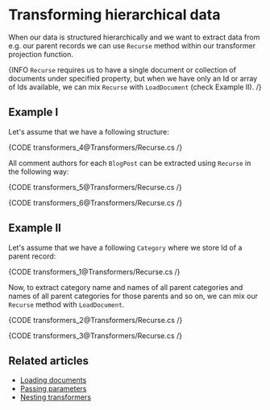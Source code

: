 # Transforming hierarchical data

When our data is structured hierarchically and we want to extract data from e.g. our parent records we can use `Recurse` method within our transformer projection function.

{INFO `Recurse` requires us to have a single document or collection of documents under specified property, but when we have only an Id or array of Ids available, we can mix `Recurse` with `LoadDocument` (check Example II). /}

## Example I

Let's assume that we have a following structure:

{CODE transformers_4@Transformers/Recurse.cs /}

All comment authors for each `BlogPost` can be extracted using `Recurse` in the following way:

{CODE transformers_5@Transformers/Recurse.cs /}

{CODE transformers_6@Transformers/Recurse.cs /}

## Example II

Let's assume that we have a following `Category` where we store Id of a parent record:

{CODE transformers_1@Transformers/Recurse.cs /}

Now, to extract category name and names of all parent categories and names of all parent categories for those parents and so on, we can mix our `Recurse` method with `LoadDocument`.

{CODE transformers_2@Transformers/Recurse.cs /}

{CODE transformers_3@Transformers/Recurse.cs /}

## Related articles

- [Loading documents](../transformers/loading-documents)
- [Passing parameters](../transformers/passing-parameters)
- [Nesting transformers](../transformers/nesting-transformers)
